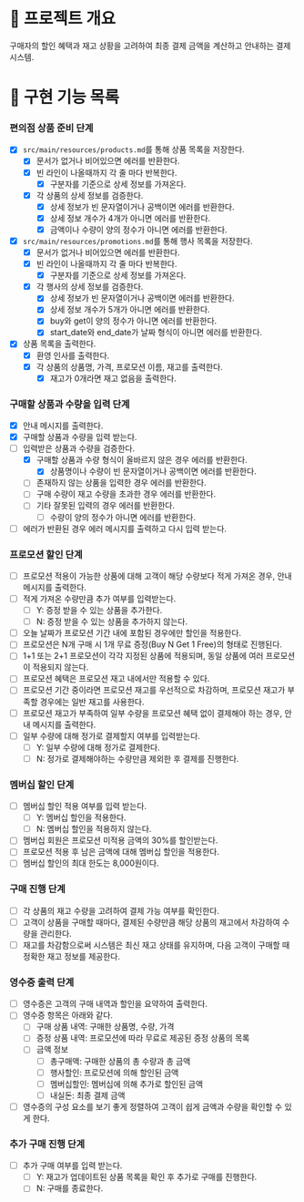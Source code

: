# 💪 프로젝트 개요

구매자의 할인 혜택과 재고 상황을 고려하여 최종 결제 금액을 계산하고 안내하는 결제 시스템.

# 📝 구현 기능 목록

### 편의점 상품 준비 단계

- [x] `src/main/resources/products.md`를 통해 상품 목록을 저장한다.
  - [x] 문서가 없거나 비어있으면 에러를 반환한다.
  - [x] 빈 라인이 나올때까지 각 줄 마다 반복한다.
    - [x] 구분자를 기준으로 상세 정보를 가져온다.
  - [x] 각 상품의 상세 정보를 검증한다.
    - [x] 상세 정보가 빈 문자열이거나 공백이면 에러를 반환한다.
    - [x] 상세 정보 개수가 4개가 아니면 에러를 반환한다.
    - [x] 금액이나 수량이 양의 정수가 아니면 에러를 반환한다.
- [x] `src/main/resources/promotions.md`를 통해 행사 목록을 저장한다.
  - [x] 문서가 없거나 비어있으면 에러를 반환한다.
  - [x] 빈 라인이 나올때까지 각 줄 마다 반복한다.
    - [x] 구분자를 기준으로 상세 정보를 가져온다.
  - [x] 각 행사의 상세 정보를 검증한다.
    - [x] 상세 정보가 빈 문자열이거나 공백이면 에러를 반환한다.
    - [x] 상세 정보 개수가 5개가 아니면 에러를 반환한다.
    - [x] buy와 get이 양의 정수가 아니면 에러를 반환한다.
    - [x] start_date와 end_date가 날짜 형식이 아니면 에러를 반환한다.
- [x] 상품 목록을 출력한다.
  - [x] 환영 인사를 출력한다.
  - [x] 각 상품의 상품명, 가격, 프로모션 이름, 재고를 출력한다.
    - [x] 재고가 0개라면 재고 없음을 출력한다.

### 구매할 상품과 수량을 입력 단계

- [x] 안내 메시지를 출력한다.
- [x] 구매할 상품과 수량을 입력 받는다.
- [ ] 입력받은 상품과 수량을 검증한다.
  - [x] 구매할 상품과 수량 형식이 올바르지 않은 경우 에러를 반환한다.
    - [x] 상품명이나 수량이 빈 문자열이거나 공백이면 에러를 반환한다.
  - [ ] 존재하지 않는 상품을 입력한 경우 에러를 반환한다.
  - [ ] 구매 수량이 재고 수량을 초과한 경우 에러를 반환한다.
  - [ ] 기타 잘못된 입력의 경우 에러를 반환한다.
    - [ ] 수량이 양의 정수가 아니면 에러를 반환한다.
- [ ] 에러가 반환된 경우 에러 메시지를 출력하고 다시 입력 받는다.

### 프로모션 할인 단계

- [ ] 프로모션 적용이 가능한 상품에 대해 고객이 해당 수량보다 적게 가져온 경우, 안내 메시지를 출력한다.
- [ ] 적게 가져온 수량만큼 추가 여부를 입력받는다.
  - [ ] Y: 증정 받을 수 있는 상품을 추가한다.
  - [ ] N: 증정 받을 수 있는 상품을 추가하지 않는다.
- [ ] 오늘 날짜가 프로모션 기간 내에 포함된 경우에만 할인을 적용한다.
- [ ] 프로모션은 N개 구매 시 1개 무료 증정(Buy N Get 1 Free)의 형태로 진행된다.
- [ ] 1+1 또는 2+1 프로모션이 각각 지정된 상품에 적용되며, 동일 상품에 여러 프로모션이 적용되지 않는다.
- [ ] 프로모션 혜택은 프로모션 재고 내에서만 적용할 수 있다.
- [ ] 프로모션 기간 중이라면 프로모션 재고를 우선적으로 차감하며, 프로모션 재고가 부족할 경우에는 일반 재고를 사용한다.
- [ ] 프로모션 재고가 부족하여 일부 수량을 프로모션 혜택 없이 결제해야 하는 경우, 안내 메시지를 출력한다.
- [ ] 일부 수량에 대해 정가로 결제할지 여부를 입력받는다.
  - [ ] Y: 일부 수량에 대해 정가로 결제한다.
  - [ ] N: 정가로 결제해야하는 수량만큼 제외한 후 결제를 진행한다.

### 멤버십 할인 단계

- [ ] 멤버십 할인 적용 여부를 입력 받는다.
  - [ ] Y: 멤버십 할인을 적용한다.
  - [ ] N: 멤버십 할인을 적용하지 않는다.
- [ ] 멤버십 회원은 프로모션 미적용 금액의 30%를 할인받는다.
- [ ] 프로모션 적용 후 남은 금액에 대해 멤버십 할인을 적용한다.
- [ ] 멤버십 할인의 최대 한도는 8,000원이다.

### 구매 진행 단계

- [ ] 각 상품의 재고 수량을 고려하여 결제 가능 여부를 확인한다.
- [ ] 고객이 상품을 구매할 때마다, 결제된 수량만큼 해당 상품의 재고에서 차감하여 수량을 관리한다.
- [ ] 재고를 차감함으로써 시스템은 최신 재고 상태를 유지하며, 다음 고객이 구매할 때 정확한 재고 정보를 제공한다.

### 영수증 출력 단계

- [ ] 영수증은 고객의 구매 내역과 할인을 요약하여 출력한다.
- [ ] 영수증 항목은 아래와 같다.
  - [ ] 구매 상품 내역: 구매한 상품명, 수량, 가격
  - [ ] 증정 상품 내역: 프로모션에 따라 무료로 제공된 증정 상품의 목록
  - [ ] 금액 정보
    - [ ] 총구매액: 구매한 상품의 총 수량과 총 금액
    - [ ] 행사할인: 프로모션에 의해 할인된 금액
    - [ ] 멤버십할인: 멤버십에 의해 추가로 할인된 금액
    - [ ] 내실돈: 최종 결제 금액
- [ ] 영수증의 구성 요소를 보기 좋게 정렬하여 고객이 쉽게 금액과 수량을 확인할 수 있게 한다.

### 추가 구매 진행 단계

- [ ] 추가 구매 여부를 입력 받는다.
  - [ ] Y: 재고가 업데이트된 상품 목록을 확인 후 추가로 구매를 진행한다.
  - [ ] N: 구매를 종료한다.